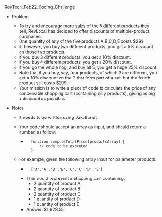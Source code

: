 RevTech_Feb22_Coding_Challenge


*	Problem
	*	To try and encourage more sales of the 5 different products they sell, RevLocal has decided to offer discounts of multiple-product purchases.
	*	One quantity of any of the five products A,B,C,D,E costs $299.
	*	If, however, you buy two different products, you get a 5%
		discount on those two products.
	*	If you buy 3 different products, you get a 10% discount.
	*	If you buy 4 different products, you get a 20% discount.
	*	If you go the whole hog, and buy all 5, you get a huge 25%
		discount.
	*	Note that if you buy, say, four products, of which 3 are
		different, you get a 10% discount on the 3 that
		form part of a set, but the fourth product still costs $299.
	*	Your mission is to write a piece of code to calculate the
		price of any conceivable shopping cart (containing only
		products), giving as big a discount as possible.

*	Notes
	*	It needs to be written using JavaScript
	*	Your code should accept an array as input, and should return a number, as follow:

		*		function computeTotalPrice(productsArray) {
					// code to be executed
				}

	*	For example, given the following array input for parameter products:
		*		['A','A','B','B','C','C','D','E']
		*	This would represent a shopping cart containing:
			*	2 quantity of product A
			*	2 quantity of product B
			*	2 quantity of product C
			*	1 quantity of product D
			*	1 quantity of product E
		*	Answer: $1,928.55
